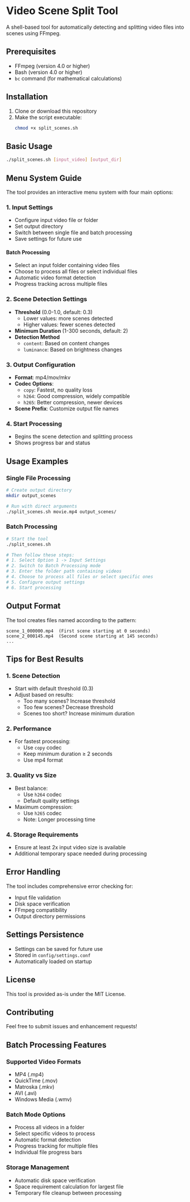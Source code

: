 # Video Scene Split Tool

A shell-based tool for automatically detecting and splitting video files into scenes using FFmpeg.

## Prerequisites

- FFmpeg (version 4.0 or higher)
- Bash (version 4.0 or higher)
- `bc` command (for mathematical calculations)

## Installation

1. Clone or download this repository
2. Make the script executable:
   ```bash
   chmod +x split_scenes.sh
   ```

## Basic Usage

```bash
./split_scenes.sh [input_video] [output_dir]
```

## Menu System Guide

The tool provides an interactive menu system with four main options:

### 1. Input Settings
- Configure input video file or folder
- Set output directory
- Switch between single file and batch processing
- Save settings for future use

#### Batch Processing
- Select an input folder containing video files
- Choose to process all files or select individual files
- Automatic video format detection
- Progress tracking across multiple files

### 2. Scene Detection Settings
- **Threshold** (0.0-1.0, default: 0.3)
  - Lower values: more scenes detected
  - Higher values: fewer scenes detected
- **Minimum Duration** (1-300 seconds, default: 2)
- **Detection Method**
  - `content`: Based on content changes
  - `luminance`: Based on brightness changes

### 3. Output Configuration
- **Format**: mp4/mov/mkv
- **Codec Options**:
  - `copy`: Fastest, no quality loss
  - `h264`: Good compression, widely compatible
  - `h265`: Better compression, newer devices
- **Scene Prefix**: Customize output file names

### 4. Start Processing
- Begins the scene detection and splitting process
- Shows progress bar and status

## Usage Examples

### Single File Processing
```bash
# Create output directory
mkdir output_scenes

# Run with direct arguments
./split_scenes.sh movie.mp4 output_scenes/
```

### Batch Processing
```bash
# Start the tool
./split_scenes.sh

# Then follow these steps:
# 1. Select Option 1 -> Input Settings
# 2. Switch to Batch Processing mode
# 3. Enter the folder path containing videos
# 4. Choose to process all files or select specific ones
# 5. Configure output settings
# 6. Start processing
```

## Output Format

The tool creates files named according to the pattern:
```
scene_1_000000.mp4  (First scene starting at 0 seconds)
scene_2_000145.mp4  (Second scene starting at 145 seconds)
...
```

## Tips for Best Results

### 1. Scene Detection
- Start with default threshold (0.3)
- Adjust based on results:
  - Too many scenes? Increase threshold
  - Too few scenes? Decrease threshold
  - Scenes too short? Increase minimum duration

### 2. Performance
- For fastest processing:
  - Use `copy` codec
  - Keep minimum duration ≥ 2 seconds
  - Use mp4 format

### 3. Quality vs Size
- Best balance:
  - Use `h264` codec
  - Default quality settings
- Maximum compression:
  - Use `h265` codec
  - Note: Longer processing time

### 4. Storage Requirements
- Ensure at least 2x input video size is available
- Additional temporary space needed during processing

## Error Handling

The tool includes comprehensive error checking for:
- Input file validation
- Disk space verification
- FFmpeg compatibility
- Output directory permissions

## Settings Persistence

- Settings can be saved for future use
- Stored in `config/settings.conf`
- Automatically loaded on startup

## License

This tool is provided as-is under the MIT License.

## Contributing

Feel free to submit issues and enhancement requests! 

## Batch Processing Features

### Supported Video Formats
- MP4 (.mp4)
- QuickTime (.mov)
- Matroska (.mkv)
- AVI (.avi)
- Windows Media (.wmv)

### Batch Mode Options
- Process all videos in a folder
- Select specific videos to process
- Automatic format detection
- Progress tracking for multiple files
- Individual file progress bars

### Storage Management
- Automatic disk space verification
- Space requirement calculation for largest file
- Temporary file cleanup between processing 